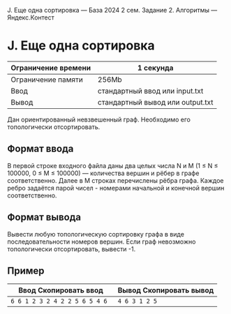  J. Еще одна сортировка — База 2024 2 сем. Задание 2\. Алгоритмы — Яндекс.Контест



J. Еще одна сортировка
======================




| Ограничение времени | 1 секунда |
| --- | --- |
| Ограничение памяти | 256Mb |
| Ввод | стандартный ввод или input.txt |
| Вывод | стандартный вывод или output.txt |





Дан ориентированный невзвешенный граф. Необходимо его топологически отсортировать.


Формат ввода
------------



В первой строке входного файла даны два целых числа N и M (1 ≤ N ≤ 100000, 0 ≤ M ≤ 100000\) — количества вершин и рёбер в графе соответственно. Далее в M строках перечислены рёбра графа. Каждое ребро задаётся парой чисел \- номерами начальной и конечной вершин соответственно.
 


Формат вывода
-------------



Вывести любую топологическую сортировку графа в виде последовательности номеров вершин. Если граф невозможно топологически
 отсортировать, вывести \-1\.
 


Пример
------




| Ввод Скопировать ввод | Вывод Скопировать вывод |
| --- | --- |
| ``` 6 6 1 2 3 2 4 2 2 5 6 5 4 6  ``` | ``` 4 6 3 1 2 5   ``` |



